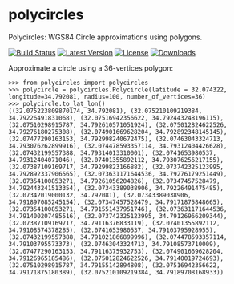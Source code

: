 polycircles
===========

Polycircles: WGS84 Circle approximations using polygons.

[![Build Status](https://travis-ci.org/adamatan/polycircles.svg?branch=master)](https://travis-ci.org/adamatan/polycircles) [![Latest Version](https://pypip.in/version/polycircles/badge.png)](https://pypi.python.org/pypi/polycircles/) [![License](https://pypip.in/license/polycircles/badge.png)](https://pypi.python.org/pypi/polycircles/) [![Downloads](https://pypip.in/download/polycircles/badge.png)](https://pypi.python.org/pypi/polycircles/)

Approximate a circle using a 36-vertices polygon:

	>>> from polycircles import polycircles
	>>> polycircle = polycircles.Polycircle(latitude = 32.074322, longitude=34.792081, radius=100, number_of_vertices=36)
	>>> polycircle.to_lat_lon()
	((32.075223809870174, 34.792081), (32.075210109219384, 34.79226491831068), (32.07516942356622, 34.792443248196115), (32.07510298915787, 34.792610571051924), (32.075012824622526, 34.79276180275308), (32.074901669628204, 34.792892348145145), (32.07477290163153, 34.792998240672475), (32.07463043324713, 34.793076262899916), (32.074478593357114, 34.79312404426628), (32.07432199557388, 34.79314013310001), (32.0741653980537, 34.79312404071046), (32.07401355892112, 34.793076256217155), (32.07387109169717, 34.79299823166882), (32.073742325123995, 34.792892337906565), (32.073631171644536, 34.79276179251449), (32.07354100853271, 34.79261056204826), (32.07347457528479, 34.792443241513354), (32.07343389038906, 34.79226491475485), (32.07342019000132, 34.792081), (32.07343389038906, 34.791897085245154), (32.07347457528479, 34.79171875848665), (32.07354100853271, 34.791551437951746), (32.073631171644536, 34.791400207485516), (32.073742325123995, 34.79126966209344), (32.07387109169717, 34.79116376833119), (32.07401355892112, 34.79108574378285), (32.0741653980537, 34.79103795928955), (32.07432199557388, 34.791021866899996), (32.074478593357114, 34.79103795573373), (32.07463043324713, 34.79108573710009), (32.07477290163153, 34.79116375932753), (32.074901669628204, 34.79126965185486), (32.075012824622526, 34.79140019724693), (32.07510298915787, 34.79155142894808), (32.07516942356622, 34.79171875180389), (32.075210109219384, 34.79189708168933))
